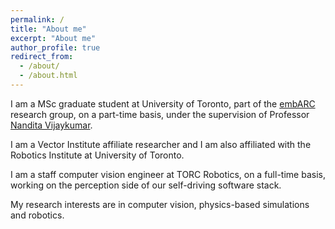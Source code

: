 ```yaml
---
permalink: /
title: "About me"
excerpt: "About me"
author_profile: true
redirect_from: 
  - /about/
  - /about.html
---
```


I am a MSc graduate student at University of Toronto, part of the [embARC](https://nandita-research-website-tan.vercel.app/) research group, on a part-time basis, under the supervision of Professor [Nandita Vijaykumar](https://www.cs.toronto.edu/~nandita/).

I am a Vector Institute affiliate researcher and I am also affiliated with the Robotics Institute at University of Toronto.

I am a staff computer vision engineer at TORC Robotics, on a full-time basis, working on the perception side of our self-driving software stack.

My research interests are in computer vision, physics-based simulations and robotics.
